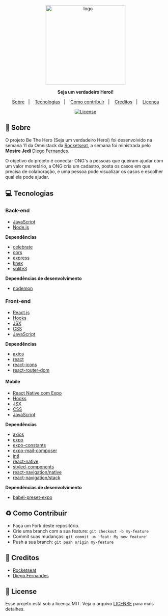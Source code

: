<div align="center">
  <img src="https://cdn.discordapp.com/attachments/720040111798091840/722525343923306506/logo.png" width="250px" alt="logo">
  <p style="font-weight: bold">Seja um verdadeiro Heroi!</p>
  <p>
    <a href="#page_with_curl-sobre">Sobre</a>&nbsp;&nbsp;&nbsp;|&nbsp;&nbsp;&nbsp;
    <a href="#computer-tecnologias">Tecnologias</a>&nbsp;&nbsp;&nbsp;|&nbsp;&nbsp;&nbsp;
    <a href="#recycle-como-contribuir">Como contribuir</a>&nbsp;&nbsp;&nbsp;|&nbsp;&nbsp;&nbsp;
    <a href="#wrench-creditos">Creditos</a>&nbsp;&nbsp;&nbsp;|&nbsp;&nbsp;&nbsp;
    <a href="#customs-license">Licença</a>
  </p>
  <a href="https://github.com/zevdvlpr/be-the-hero/tree/master/LICENSE">
    <img src="https://img.shields.io/github/license/zevdvlpr/be-the-hero?color=0080ff&label=License&style=flat-square" alt="License">
  </a>
</div>

## :page_with_curl: Sobre

O projeto Be The Hero (Seja um verdadeiro Heroi) foi desenvolvido na semana 11 da Omnistack da [Rocketseat](https://www.youtube.com/rocketseat), a semana foi ministrada pelo **Mestre Jedi** [Diego Fernandes](https://github.com/diego3g).

O objetivo do projeto é conectar ONG's a pessoas que queiram ajudar com um valor monetário, a ONG cria um cadastro, posta os casos em que precisa de colaboração, e uma pessoa pode visualizar os casos e escolher qual ela pode ajudar.

## :computer: Tecnologias

### Back-end

- [JavaScript](https://developer.mozilla.org/pt-BR/docs/Web/JavaScript)
- [Node.js](https://nodejs.org/en/)

**Dependências**

- [celebrate](https://github.com/arb/celebrate)
- [cors](https://www.npmjs.com/package/cors)
- [express](https://expressjs.com/)
- [knex](http://knexjs.org/)
- [sqlite3](https://www.sqlite.org/index.html)

**Dependências de desenvolvimento**

- [nodemon](https://github.com/remy/nodemon)

### Front-end

- [React.js](https://pt-br.reactjs.org/)
- [Hooks](https://pt-br.reactjs.org/docs/hooks-intro.html)
- [JSX](https://pt-br.reactjs.org/docs/introducing-jsx.html)
- [CSS](https://developer.mozilla.org/pt-BR/docs/Web/CSS)
- [JavaScript](https://developer.mozilla.org/pt-BR/docs/Web/JavaScript)

**Dependências**

- [axios](https://github.com/axios/axios)
- [react](https://github.com/facebook/react)
- [react-icons](https://react-icons.github.io/react-icons/)
- [react-router-dom](https://reacttraining.com/react-router/web/guides/quick-start)

#### Mobile

- [React Native com Expo](https://expo.io)
- [Hooks](https://pt-br.reactjs.org/docs/hooks-intro.html)
- [JSX](https://pt-br.reactjs.org/docs/introducing-jsx.html)
- [CSS](https://developer.mozilla.org/pt-BR/docs/Web/CSS)
- [JavaScript](https://developer.mozilla.org/pt-BR/docs/Web/JavaScript)

**Dependências**

- [axios](https://github.com/axios/axios)
- [expo](https://github.com/expo/expo)
- [expo-constants](https://docs.expo.io/versions/latest/sdk/constants/)
- [expo-mail-composer](https://docs.expo.io/versions/latest/sdk/mail-composer/)
- [intl](https://www.npmjs.com/package/intl)
- [react-native](https://github.com/expo/react-native)
- [styled-components](https://github.com/styled-components/styled-components)
- [react-navigation/native](https://github.com/react-navigation/native)
- [react-navigation/stack](https://github.com/react-navigation/stack)

**Dependências de desenvolvimento**

- [babel-preset-expo](https://github.com/expo/babel-preset-expo)

## :recycle: Como Contribuir

- Faça um Fork deste repositório.
- Crie uma branch com a sua feature: `git checkout -b my-feature`
- Commit suas mudanças: `git commit -m 'feat: My new feature'`
- Push a sua branch: `git push origin my-feature`

## :wrench: Creditos
- [Rocketseat](https://www.youtube.com/rocketseat)
- [Diego Fernandes](https://github.com/diego3g)

## :customs: License

Esse projeto está sob a licença MIT. Veja o arquivo [LICENSE](https://github.com/zevdvlpr/coronApp/tree/master/LICENSE) para mais detalhes.
